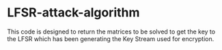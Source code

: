 # LFSR-attack-algorithm
This code is designed to return the matrices to be solved to get the key to the LFSR which has been generating the Key Stream used for encryption.
